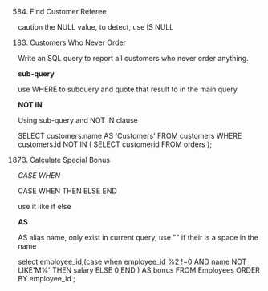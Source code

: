 584. Find Customer Referee

caution the NULL value, to detect, use IS NULL


183. Customers Who Never Order

Write an SQL query to report all customers who never order anything.

**sub-query**

use WHERE to subquery and quote that result to in the main query

**NOT IN**

Using sub-query and NOT IN clause

SELECT customers.name AS 'Customers'
FROM customers
WHERE customers.id NOT IN
(
    SELECT customerid FROM orders
);


1873. Calculate Special Bonus

*CASE WHEN*

CASE WHEN
    THEN
ELSE
    END

use it like if else

**AS**

AS alias name, only exist in current query, use "" if their is a space in the name


select employee_id,(case 
 when employee_id %2 !=0 AND name NOT LIKE'M%' 
			  THEN salary
 ELSE 0 END
			 ) AS bonus 
			 FROM Employees 
			 ORDER BY employee_id ;



